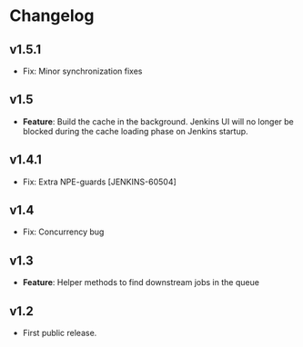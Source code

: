 # Changelog

## v1.5.1
* Fix: Minor synchronization fixes

## v1.5
* **Feature**: Build the cache in the background. Jenkins UI will no longer be blocked during the cache loading phase on Jenkins startup.

## v1.4.1
* Fix: Extra NPE-guards [JENKINS-60504]

## v1.4
* Fix: Concurrency bug

## v1.3
* **Feature**: Helper methods to find downstream jobs in the queue

## v1.2
* First public release.
